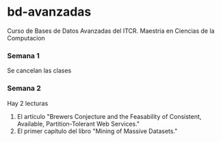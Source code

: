 # bd-avanzadas

Curso de Bases de Datos Avanzadas del ITCR. Maestria en Ciencias de la Computacion

### Semana 1

Se cancelan las clases

### Semana 2 

Hay 2 lecturas

  1. El artículo "Brewers Conjecture and the Feasability of Consistent, Available, Partition-Tolerant Web Services."
  2. El primer capítulo del libro "Mining of Massive Datasets."
